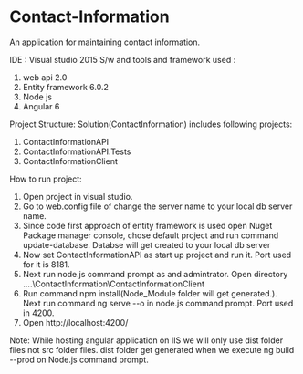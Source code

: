 # Contact-Information
 An application for maintaining contact information.
 
 IDE : Visual studio 2015
 S/w and tools and framework used : 
 1. web api 2.0
 2. Entity framework 6.0.2
 3. Node js
 4. Angular 6
 
 Project Structure:
 Solution(ContactInformation) includes following projects:
 1. ContactInformationAPI
 2. ContactInformationAPI.Tests
 2. ContactInformationClient
 
 How to run project:
 1. Open project in visual studio.
 2. Go to web.config file of change the server name to your local db server name.
 3. Since code first approach of entity framework is used open Nuget Package manager console, chose default project and run command update-database. Databse will get created to your local db server
 4. Now set ContactInformationAPI as start up project and run it. Port used for it is 8181.
 5. Next run node.js command prompt as and admintrator. Open directory ....\ContactInformation\ContactInformationClient
 6. Run command npm install(Node_Module folder will get generated.). Next run command ng serve --o in node.js command prompt. Port used in 4200.
 7. Open http://localhost:4200/


Note: While hosting angular application on IIS we will only use dist folder files not src folder files. dist folder get generated when we execute ng build --prod on Node.js command prompt.
